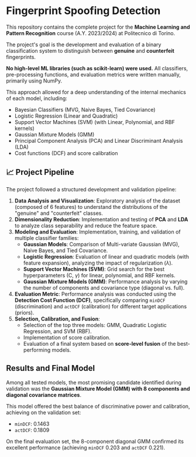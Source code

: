 # Fingerprint Spoofing Detection

This repository contains the complete project for the **Machine Learning and Pattern Recognition** course (A.Y. 2023/2024) at Politecnico di Torino.

The project's goal is the development and evaluation of a binary classification system to distinguish between **genuine** and **counterfeit** fingerprints.

**No high-level ML libraries (such as scikit-learn) were used.** All classifiers, pre-processing functions, and evaluation metrics were written manually, primarily using NumPy.

This approach allowed for a deep understanding of the internal mechanics of each model, including:
* Bayesian Classifiers (MVG, Naive Bayes, Tied Covariance)
* Logistic Regression (Linear and Quadratic)
* Support Vector Machines (SVM) (with Linear, Polynomial, and RBF kernels)
* Gaussian Mixture Models (GMM)
* Principal Component Analysis (PCA) and Linear Discriminant Analysis (LDA)
* Cost functions (DCF) and score calibration

## 📈 Project Pipeline

The project followed a structured development and validation pipeline:

1.  **Data Analysis and Visualization**: Exploratory analysis of the dataset (composed of 6 features) to understand the distributions of the "genuine" and "counterfeit" classes.
2.  **Dimensionality Reduction**: Implementation and testing of **PCA** and **LDA** to analyze class separability and reduce the feature space.
3.  **Modeling and Evaluation**: Implementation, training, and validation of multiple classifier families:
    * **Gaussian Models**: Comparison of Multi-variate Gaussian (MVG), Naive Bayes, and Tied Covariance.
    * **Logistic Regression**: Evaluation of linear and quadratic models (with feature expansion), analyzing the impact of regularization ($\lambda$).
    * **Support Vector Machines (SVM)**: Grid search for the best hyperparameters (C, $\gamma$) for linear, polynomial, and RBF kernels.
    * **Gaussian Mixture Models (GMM)**: Performance analysis by varying the number of components and covariance type (diagonal vs. full).
4.  **Evaluation Metric**: Performance analysis was conducted using the **Detection Cost Function (DCF)**, specifically comparing `minDCF` (discrimination) and `actDCF` (calibration) for different target applications (priors).
5.  **Selection, Calibration, and Fusion**:
    * Selection of the top three models: GMM, Quadratic Logistic Regression, and SVM (RBF).
    * Implementation of score calibration.
    * Evaluation of a final system based on **score-level fusion** of the best-performing models.

## Results and Final Model

Among all tested models, the most promising candidate identified during validation was the **Gaussian Mixture Model (GMM) with 8 components and diagonal covariance matrices**.

This model offered the best balance of discriminative power and calibration, achieving on the validation set:
* `minDCF`: 0.1463
* `actDCF`: 0.1809

On the final evaluation set, the 8-component diagonal GMM confirmed its excellent performance (achieving `minDCF` 0.203 and `actDCF` 0.221).
